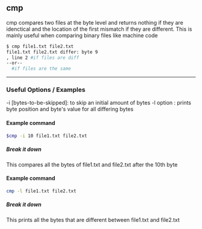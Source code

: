 cmp
-------

cmp compares two files at the byte level and returns nothing if they are idenctical and the location of the first mismatch if they are different. This is mainly useful when comparing binary files like machine code

~~~ bash
$ cmp file1.txt file2.txt
file1.txt file2.txt differ: byte 9
, line 2 #if files are diff
--or--
  #if files are the same
~~~

---

### Useful Options / Examples
-i [bytes-to-be-skipped]: to skip an initial amount of bytes
-l option : prints byte position and byte's value for all differing bytes

#### Example command
~~~ bash
$cmp -i 10 file1.txt file2.txt
~~~

##### Break it down
This compares all the bytes of file1.txt and file2.txt after the 10th byte

#### Example command
~~~ bash
cmp -l file1.txt file2.txt
~~~

##### Break it down
This prints all the bytes that are different between file1.txt and file2.txt
